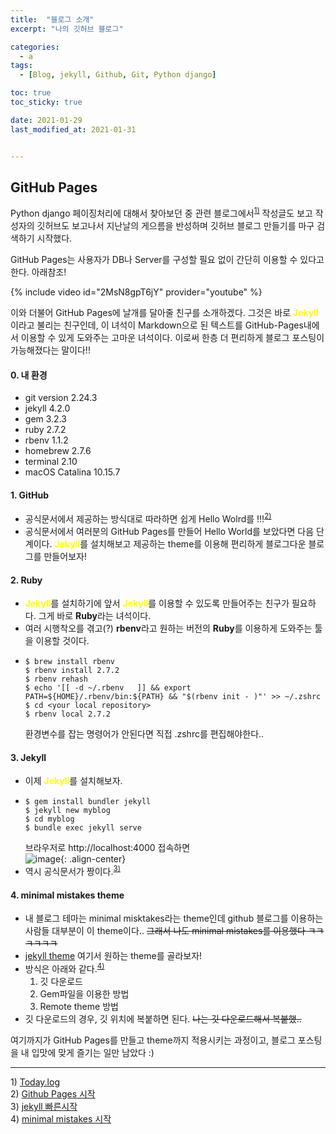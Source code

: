 ```yaml
---
title:  "블로그 소개"
excerpt: "나의 깃허브 블로그"

categories:
  - a
tags:
  - [Blog, jekyll, Github, Git, Python django]

toc: true
toc_sticky: true

date: 2021-01-29
last_modified_at: 2021-01-31


---
```

## GitHub Pages
Python django 페이징처리에 대해서 찾아보던 중 관련 블로그에서<sup>[1)](#footnote_1)</sup> 작성글도 보고 작성자의 깃허브도 보고나서 지난날의 게으름을 반성하며 깃허브 블로그 만들기를 마구 검색하기 시작했다.   

GitHub Pages는 사용자가 DB나 Server를 구성할 필요 없이 간단히 이용할 수 있다고 한다. 아래참조!   

{% include video id="2MsN8gpT6jY" provider="youtube" %}

이와 더불어 GitHub Pages에 날개를 달아줄 친구를 소개하겠다. 그것은 바로 <span style="color:yellow">**Jekyll**</span>이라고 불리는 친구인데, 이 녀석이 Markdown으로 된 텍스트를 GitHub-Pages내에서 이용할 수 있게 도와주는 고마운 녀석이다. 이로써 한층 더 편리하게 블로그 포스팅이 가능해졌다는 말이다!!
#### 0. 내 환경
- git version 2.24.3
- jekyll 4.2.0
- gem 3.2.3
- ruby 2.7.2
- rbenv 1.1.2
- homebrew 2.7.6
- terminal 2.10
- macOS Catalina 10.15.7

#### 1. GitHub
- 공식문서에서 제공하는 방식대로 따라하면 쉽게 Hello Wolrd를 !!!<sup>[2)](#footnote_1)</sup>   
- 공식문서에서 여러분의 GitHub Pages를 만들어 Hello World를 보았다면 다음 단계이다. <span style="color:yellow">**Jekyll**</span>를 설치해보고 제공하는 theme를 이용해 편리하게 블로그다운 블로그를 만들어보자!

#### 2. Ruby
- <span style="color:yellow">**Jekyll**</span>를 설치하기에 앞서 <span style="color:yellow">**Jekyll**</span>를 이용할 수 있도록 만들어주는 친구가 필요하다. 그게 바로 **Ruby**라는 녀석이다.
- 여러 시행착오를 겪고(?) **rbenv**라고 원하는 버전의 **Ruby**를 이용하게 도와주는 툴을 이용할 것이다.
- ```
  $ brew install rbenv
  $ rbenv install 2.7.2
  $ rbenv rehash
  $ echo '[[ -d ~/.rbenv   ]] && export PATH=${HOME}/.rbenv/bin:${PATH} && "$(rbenv init - )"' >> ~/.zshrc
  $ cd <your local repository>
  $ rbenv local 2.7.2
  ```
  환경변수를 잡는 명령어가 안된다면 직접 .zshrc를 편집해야한다..

#### 3. Jekyll
- 이제 <span style="color:yellow">**Jekyll**</span>를 설치해보자.
- ```
  $ gem install bundler jekyll
  $ jekyll new myblog
  $ cd myblog
  $ bundle exec jekyll serve
  ```
  브라우저로 http://localhost:4000 접속하면     
  ![image](https://user-images.githubusercontent.com/62678380/106360381-74f02100-635b-11eb-9057-cf155502c707.png){: .align-center}
- 역시 공식문서가 짱이다.<sup>[3)](#footnote_1)</sup>

#### 4. minimal mistakes theme
- 내 블로그 테마는 minimal misktakes라는 theme인데 github 블로그를 이용하는 사람들 대부분이 이 theme이다.. ~~그래서 나도 minimal mistakes를 이용했다 ㅋㅋㅋㅋㅋㅋ~~
- [jekyll theme](http://jekyllthemes.org/) 여기서 원하는 theme를 골라보자!
- 방식은 아래와 같다.<sup>[4)](#footnote_1)</sup>   
   1. 깃 다운로드
   2. Gem파일을 이용한 방법   
   3. Remote theme 방법
 - 깃 다운로드의 경우, 깃 위치에 복붙하면 된다.
 ~~나는 깃 다운로드해서 복붙했..~~

 여기까지가 GitHub Pages를 만들고 theme까지 적용시키는 과정이고, 블로그 포스팅을 내 입맛에 맞게 즐기는 일만 남았다 :)



<!-- ![2020](https://user-images.githubusercontent.com/62678380/106272400-595e1b00-6274-11eb-96bb-4e517542425a.jpeg){: .align-center} -->

<!-- ```python
print("a")
``` -->


---
<a name="footnote_1">1)</a> [Today.log](https://parkhyeonchae.github.io/2020/04/01/django-project-17/)   
<a name="footnote_1">2)</a> [Github Pages 시작](https://pages.github.com/)   
<a name="footnote_1">3)</a> [jekyll 빠른시작](http://jekyllrb-ko.github.io/docs/)   
<a name="footnote_1">4)</a> [minimal mistakes 시작](https://github.com/mmistakes/minimal-mistakes)
